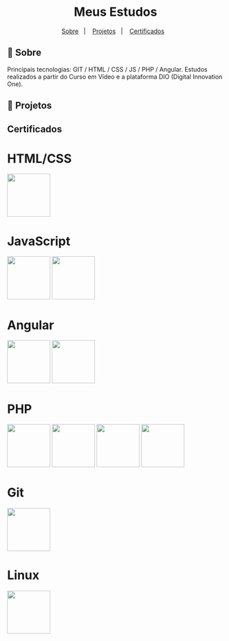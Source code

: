
<h1 align="center">Meus Estudos</h1>


<p align="center">
  <a href="#-sobre">Sobre</a>&nbsp;&nbsp;&nbsp;|&nbsp;&nbsp;&nbsp;
  <a href="#-projetos">Projetos</a>&nbsp;&nbsp;&nbsp;|&nbsp;&nbsp;&nbsp;
  <a href="#certificados">Certificados</a>&nbsp;&nbsp;&nbsp;  
</p>


## 📖 Sobre

Principais tecnologias: GIT / HTML / CSS / JS / PHP / Angular.
Estudos realizados a partir do Curso em Vídeo e a plataforma DIO (Digital Innovation One).

## 🚀 Projetos




## Certificados

# HTML/CSS 

<div>
    <img height="100" src="https://user-images.githubusercontent.com/87142746/169388763-a1463075-b3b8-4123-83da-6bb13650e33f.png" style="max-width:30%;"/>
</div>



# JavaScript 

<div>
  <img height="100" src="https://user-images.githubusercontent.com/87142746/169388915-160b2b24-08ed-4634-9efe-8d1010f8b107.png" style="max-width:30%;"/>
  <img height="100" src="https://user-images.githubusercontent.com/87142746/169388854-93a57ff4-68bf-466b-b68a-5b57d5eca17c.png" style="max-width:30%;"/>
</div>




# Angular 

<div>
  <img height="100" src="https://user-images.githubusercontent.com/87142746/169387981-7de82242-3c39-4f65-991e-6919587cc104.png" style="max-width:30%;"/>
  <img height="100" src="https://user-images.githubusercontent.com/87142746/169389427-7ef14a86-9d45-4511-a840-15aff6929595.png" style="max-width:30%;"/>
</div>



# PHP 

<div>
  <img height="100" src="https://user-images.githubusercontent.com/87142746/169388271-b76a1255-6df4-4b11-9ae2-f23c4d66f17b.png" style="max-width:30%;"/>
  <img height="100" src="https://user-images.githubusercontent.com/87142746/169389541-313920e8-ed22-4ea7-ad70-76fef799831e.png" style="max-width:30%;"/>
  <img height="100" src="https://user-images.githubusercontent.com/87142746/169389613-6212fe34-2bef-4c5d-a408-d13faa830c05.png" style="max-width:30%;"/>
  <img height="100" src="https://user-images.githubusercontent.com/87142746/169388431-781eb60d-2a9e-49d9-a908-e179fffeff61.png" style="max-width:30%;"/>
</div>




# Git 

<div>
  <img height="100" src="https://user-images.githubusercontent.com/87142746/169388193-d7312be5-130e-4a1f-80ef-38d10bbf30a4.png" style="max-width:30%;"/>
</div>



# Linux 

<div>
  <img height="100" src="https://user-images.githubusercontent.com/87142746/169388339-0d288a73-b657-47b5-b442-87dbab18cbc1.png" style="max-width:30%;"/>
</div>



